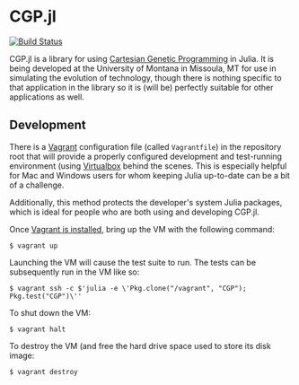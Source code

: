 # CGP.jl

[![Build Status](https://travis-ci.org/glesica/CGP.jl.svg?branch=master)](https://travis-ci.org/glesica/CGP.jl)

CGP.jl is a library for using
[Cartesian Genetic Programming](http://www.cartesiangp.co.uk/) in
Julia. It is being developed at the University of Montana in Missoula,
MT for use in simulating the evolution of technology, though there is
nothing specific to that application in the library so it is (will be)
perfectly suitable for other applications as well.

## Development

There is a [Vagrant](http://docs.vagrantup.com/) configuration file
(called `Vagrantfile`) in the repository root that will provide a
properly configured development and test-running environment (using
[Virtualbox](https://www.virtualbox.org/) behind the scenes. This is
especially helpful for Mac and Windows users for whom keeping Julia
up-to-date can be a bit of a challenge.

Additionally, this method protects the developer's system Julia
packages, which is ideal for people who are both using and developing
CGP.jl.

Once
[Vagrant is installed](http://docs.vagrantup.com/v2/getting-started/index.html),
bring up the VM with the following command:

```
$ vagrant up
```

Launching the VM will cause the test suite to run. The tests can be
subsequently run in the VM like so:

```
$ vagrant ssh -c $'julia -e \'Pkg.clone("/vagrant", "CGP"); Pkg.test("CGP")\''
```

To shut down the VM:

```
$ vagrant halt
```

To destroy the VM (and free the hard drive space used to store its disk image:

```
$ vagrant destroy
```
